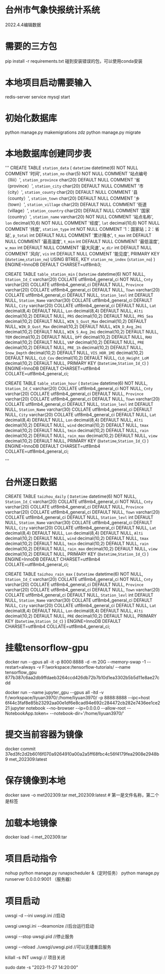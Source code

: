 # 台州市气象快报统计系统
2022.4.4编辑数据

# 需要的三方包
pip install -r requirements.txt
碰到安装错误的包，可以使用conda安装

# 本地项目启动需要输入
redis-server
service mysql start


# 初始化数据库
python manage.py makemigrations zdz
python manage.py migrate

# 本地数据库创建同步表
'''  CREATE TABLE `station_data` (
  `datetime` datetime(6) NOT NULL COMMENT '时间',
  `station_no` char(5) NOT NULL COMMENT '站点编号（IIiii）',
  `station_province` char(20) DEFAULT NULL COMMENT '省（province）',
  `station_city` char(20) DEFAULT NULL COMMENT '市（city）',
  `station_county` char(20) DEFAULT NULL COMMENT '县（county）',
  `station_town` char(20) DEFAULT NULL COMMENT '乡（town）',
  `station_village` char(20) DEFAULT NULL COMMENT '街道（village）',
  `station_country` char(20) DEFAULT NULL COMMENT '国家（country）',
  `station_name` varchar(20) NOT NULL COMMENT '站点名称',
  `lon` decimal(10,6) NOT NULL COMMENT '经度',
  `lat` decimal(10,6) NOT NULL COMMENT '纬度',
  `station_type` int NOT NULL COMMENT '1：国家站；2：省站',
  `p_total` int DEFAULT NULL COMMENT '累计降水',
  `t_max` int DEFAULT NULL COMMENT '最高温度',
  `t_min` int DEFAULT NULL COMMENT '最低温度',
  `w_max` int DEFAULT NULL COMMENT '最大风速',
  `w_dir` int DEFAULT NULL COMMENT '风向',
  `vis` int DEFAULT NULL COMMENT '能见度',
  PRIMARY KEY (`datetime`,`station_no`) USING BTREE,
  KEY `station_no_index` (`station_no`)
) ENGINE=InnoDB DEFAULT CHARSET=utf8mb3;

CREATE TABLE `table_station_min` (
  `Datetime` datetime(6) NOT NULL,
  `Station_Id_C` varchar(20) COLLATE utf8mb4_general_ci NOT NULL,
  `Cnty` varchar(20) COLLATE utf8mb4_general_ci DEFAULT NULL,
  `Province` varchar(20) COLLATE utf8mb4_general_ci DEFAULT NULL,
  `Town` varchar(20) COLLATE utf8mb4_general_ci DEFAULT NULL,
  `Station_levl` int DEFAULT NULL,
  `Station_Name` varchar(30) COLLATE utf8mb4_general_ci DEFAULT NULL,
  `City` varchar(20) COLLATE utf8mb4_general_ci DEFAULT NULL,
  `Lat` decimal(8,4) DEFAULT NULL,
  `Lon` decimal(8,4) DEFAULT NULL,
  `Alti` decimal(10,2) DEFAULT NULL,
  `PRS` decimal(10,2) DEFAULT NULL,
  `PRS_Sea` decimal(10,2) DEFAULT NULL,
  `WIN_S_Gust_Max` decimal(10,2) DEFAULT NULL,
  `WIN_D_Gust_Max` decimal(10,2) DEFAULT NULL,
  `WIN_D_Avg_2mi` decimal(10,2) DEFAULT NULL,
  `WIN_S_Avg_2mi` decimal(10,2) DEFAULT NULL,
  `TEM` decimal(10,2) DEFAULT NULL,
  `DPT` decimal(10,2) DEFAULT NULL,
  `RHU` decimal(10,2) DEFAULT NULL,
  `VAP` decimal(10,2) DEFAULT NULL,
  `PRE` decimal(10,2) DEFAULT NULL,
  `PRE_1h` decimal(10,2) DEFAULT NULL,
  `Snow_Depth` decimal(10,2) DEFAULT NULL,
  `VIS_HOR_1MI` decimal(10,2) DEFAULT NULL,
  `CLO_Cov` decimal(10,2) DEFAULT NULL,
  `CLO_Height_LoM` decimal(10,2) DEFAULT NULL,
  PRIMARY KEY (`Datetime`,`Station_Id_C`)
) ENGINE=InnoDB DEFAULT CHARSET=utf8mb4 COLLATE=utf8mb4_general_ci;


CREATE TABLE `table_station_hour` (
  `Datetime` datetime(6) NOT NULL,
  `Station_Id_C` varchar(20) COLLATE utf8mb4_general_ci NOT NULL,
  `Cnty` varchar(20) COLLATE utf8mb4_general_ci DEFAULT NULL,
  `Province` varchar(20) COLLATE utf8mb4_general_ci DEFAULT NULL,
  `Town` varchar(20) COLLATE utf8mb4_general_ci DEFAULT NULL,
  `Station_levl` int DEFAULT NULL,
  `Station_Name` varchar(30) COLLATE utf8mb4_general_ci DEFAULT NULL,
  `City` varchar(20) COLLATE utf8mb4_general_ci DEFAULT NULL,
  `Lat` decimal(8,4) DEFAULT NULL,
  `Lon` decimal(8,4) DEFAULT NULL,
  `Alti` decimal(10,2) DEFAULT NULL,
  `wind` decimal(10,2) DEFAULT NULL,
  `tmax` decimal(10,2) DEFAULT NULL,
  `tmin` decimal(10,2) DEFAULT NULL,
  `rain` decimal(10,2) DEFAULT NULL,
  `rain_max` decimal(10,2) DEFAULT NULL,
  `view` decimal(10,2) DEFAULT NULL,
  PRIMARY KEY (`Datetime`,`Station_Id_C`)
) ENGINE=InnoDB DEFAULT CHARSET=utf8mb4 COLLATE=utf8mb4_general_ci;

'''

# 台州逐日数据
CREATE TABLE `taizhou_daily` (
  `Datetime` datetime(6) NOT NULL,
  `Station_Id_C` varchar(20) COLLATE utf8mb4_general_ci NOT NULL,
  `Cnty` varchar(20) COLLATE utf8mb4_general_ci DEFAULT NULL,
  `Province` varchar(20) COLLATE utf8mb4_general_ci DEFAULT NULL,
  `Town` varchar(20) COLLATE utf8mb4_general_ci DEFAULT NULL,
  `Station_levl` int DEFAULT NULL,
  `Station_Name` varchar(30) COLLATE utf8mb4_general_ci DEFAULT NULL,
  `City` varchar(20) COLLATE utf8mb4_general_ci DEFAULT NULL,
  `Lat` decimal(8,4) DEFAULT NULL,
  `Lon` decimal(8,4) DEFAULT NULL,
  `Alti` decimal(10,2) DEFAULT NULL,
  `wind` decimal(10,2) DEFAULT NULL,
  `tmax` decimal(10,2) DEFAULT NULL,
  `tmin` decimal(10,2) DEFAULT NULL,
  `rain` decimal(10,2) DEFAULT NULL,
  `rain_max` decimal(10,2) DEFAULT NULL,
  `view` decimal(10,2) DEFAULT NULL,
  PRIMARY KEY (`Datetime`,`Station_Id_C`)
) ENGINE=InnoDB DEFAULT CHARSET=utf8mb4 COLLATE=utf8mb4_general_ci;

CREATE TABLE `taizhou_rain_max` (
  `Datetime` datetime(6) NOT NULL,
  `Station_Id_C` varchar(20) COLLATE utf8mb4_general_ci NOT NULL,
  `Cnty` varchar(20) COLLATE utf8mb4_general_ci DEFAULT NULL,
  `Province` varchar(20) COLLATE utf8mb4_general_ci DEFAULT NULL,
  `Town` varchar(20) COLLATE utf8mb4_general_ci DEFAULT NULL,
  `Station_levl` int DEFAULT NULL,
  `Station_Name` varchar(30) COLLATE utf8mb4_general_ci DEFAULT NULL,
  `City` varchar(20) COLLATE utf8mb4_general_ci DEFAULT NULL,
  `Lat` decimal(8,4) DEFAULT NULL,
  `Lon` decimal(8,4) DEFAULT NULL,
  `Alti` decimal(10,2) DEFAULT NULL,
  `PRE` decimal(10,2) DEFAULT NULL,
  PRIMARY KEY (`Datetime`,`Station_Id_C`)
) ENGINE=InnoDB DEFAULT CHARSET=utf8mb4 COLLATE=utf8mb4_general_ci;

# 挂载tensorflow-gpu
docker run --gpus all -it -p 8000:8888 -d -m 20G --memory-swap -1 --restart=always -v F:\workspace:/tensorflow-tutorials/ --name tensorflow_gpu 877b387c6aa2db9ffdaeb3264ccd426db72b7b10d1ea3302b5b5d11e8ae27cdd


docker run --name jupyter_gpu --gpus all -itd -v f:/workspace/liyuan3970/:/home/liyuan3970/ -p 8888:8888 --ipc=host 6f44c3faf8e85b23292aa00e1df6e8cad94e692c284472cb282e7436ee1ce221 jupyter notebook --no-browser --ip=0.0.0.0 --allow-root --NotebookApp.token= --notebook-dir='/home/liyuan3970/'



# 提交当前容器为镜像
docker commit 37ed3fc2d2b6016f070a9264910a00a2a5ff68fbc4c56f4179fea2908e2948b9 met_202309:latest
# 保存镜像到本地
docker save -o met202309.tar met_202309:latest  # 第一是文件名称，第二个是标签
# 加载本地镜像
docker load -i met_202309.tar


# 项目启动指令
nohup python manage.py runapscheduler &（定时任务）
python manage.py runserver 0.0.0.0:9001 （服务器）

# 项目启动
uwsgi -d --ini uwsgi.ini    //启动

uwsgi  uwsgi.ini   --deamonize //后台运行启动  

uwsgi --stop uwsgi.pid  //停止服务  

uwsgi --reload ./uwsgi/uwsgi.pid  //可以无缝重启服务

killall -s INT uwsgi // 项目关闭

sudo date -s "2023-11-27 14:20:00"
